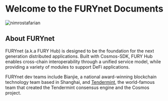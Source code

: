 # Welcome to the FURYnet Documents

![nimrostafarian](./pics/grid.jpg)

## About FURYnet

FURYnet (a.k.a FURY Hub) is designed to be the foundation for the next generation distributed applications. Built with Cosmos-SDK, FURY Hub enables cross-chain interoperability through a unified service model, while providing a variety of modules to support DeFi applications.

FURYnet dev teams include Bianjie, a national award-winning blockchain technology team based in Shanghai, and [Tendermint](https://tendermint.com), the world-famous team that created the Tendermint consensus engine and the Cosmos project.
